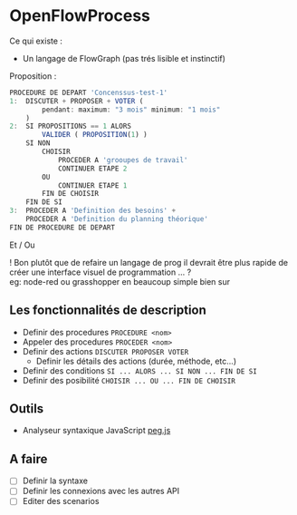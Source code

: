 OpenFlowProcess
===

Ce qui existe :

- Un langage de FlowGraph (pas trés lisible et instinctif)

Proposition :

```js
PROCEDURE DE DEPART 'Concenssus-test-1'
1:  DISCUTER + PROPOSER + VOTER (
        pendant: maximum: "3 mois" minimum: "1 mois"
    )
2:  SI PROPOSITIONS == 1 ALORS
        VALIDER ( PROPOSITION(1) )
    SI NON
        CHOISIR
            PROCEDER A 'grooupes de travail'
            CONTINUER ETAPE 2
        OU
            CONTINUER ETAPE 1
        FIN DE CHOISIR
    FIN DE SI
3:  PROCEDER A 'Definition des besoins' +
    PROCEDER A 'Definition du planning théorique'
FIN DE PROCEDURE DE DEPART
```

Et / Ou

! Bon plutôt que de refaire un langage de prog il devrait être
plus rapide de créer une interface visuel de programmation ... ? \
eg: node-red ou grasshopper en beaucoup simple bien sur

## Les fonctionnalités de description

- Definir des procedures `PROCEDURE <nom>`
- Appeler des procedures `PROCEDER <nom>`
- Definir des actions `DISCUTER PROPOSER VOTER`
  - Definir les détails des actions (durée, méthode, etc...)
- Definir des conditions `SI ... ALORS ... SI NON ... FIN DE SI`
- Definir des posibilité `CHOISIR ... OU ... FIN DE CHOISIR`

## Outils

- Analyseur syntaxique JavaScript [peg.js]()

## A faire

- [ ] Definir la syntaxe
- [ ] Definir les connexions avec les autres API
- [ ] Editer des scenarios